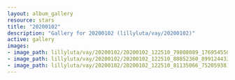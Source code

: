 ```yaml
---
layout: album_gallery
resource: stars
title: "20200102"
description: "Gallery for 20200102 (lillyluta/vay/20200102)"
active: gallery
images:
- image_path: lillyluta/vay/20200102/20200102_122510_79808089_176954550053049_4874089565967388214_n.jpg
- image_path: lillyluta/vay/20200102/20200102_122510_80852360_899124433835986_5841322651640064198_n.jpg
- image_path: lillyluta/vay/20200102/20200102_122510_81135066_752059381971668_4737069480075816349_n.jpg
---
```

